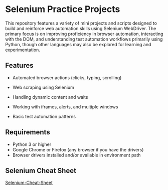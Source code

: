 # Selenium Practice Projects

This repository features a variety of mini projects and scripts designed to build and reinforce web automation skills using Selenium WebDriver. The primary focus is on improving proficiency in browser automation, interacting with the DOM, and understanding test automation workflows primarily using Python, though other languages may also be explored for learning and experimentation. 

## Features

* Automated browser actions (clicks, typing, scrolling)

* Web scraping using Selenium

* Handling dynamic content and waits

* Working with iframes, alerts, and multiple windows

* Basic test automation patterns

## Requirements

* Python 3 or higher
* Google Chrome or Firefox (any browser if you have the drivers)
* Browser drivers installed and/or available in environment path


## Selenium Cheat Sheet 

[Selenium-Cheat-Sheet](documents/Selenium-Cheat-Sheet.pdf)